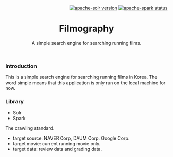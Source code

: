 <p align="right">
 <a href="https://lucene.apache.org/solr/guide/7_6/"><img src="https://img.shields.io/badge/apache--solr-v7.6.0-bright%20green.svg" alt="apache-solr version"></a>
 <a href="https://spark.apache.org/releases/spark-release-2-1-0.html"><img src="https://img.shields.io/badge/apache--spark-v2.1.0-brightgreen.svg" alt="apache-spark status"></a>
</p>

<p align="center">
    <h1 align="center">Filmography</h1>
    <p align="center">A simple search engine for searching running films.</p>
</p>
<br>

### Introduction
This is a simple search engine for searching running films in Korea. The word simple means that this application is only run on the local machine for now. 

### Library
- Solr
- Spark

The crawling standard.
  - target source: NAVER Corp, DAUM Corp. Google Corp.
  - target movie: current running movie only.
  - target data: review data and grading data.

